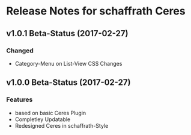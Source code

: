 # Release Notes for schaffrath Ceres

## v1.0.1 Beta-Status (2017-02-27)

### Changed

- Category-Menu on List-View CSS Changes

## v1.0.0 Beta-Status (2017-02-27)

### Features

- based on basic Ceres Plugin
- Completley Updatable
- Redesigned Ceres in schaffrath-Style